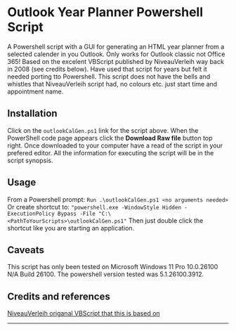 # Outlook Year Planner Powershell Script

A Powershell script with a GUI for generating an HTML year planner from a selected calender in you Outlook. Only works for Outlook classic not Office 365!
Based on the excelent VBScript published by NiveauVerleih way back in 2008 (see credits below). Have used that script for years but felt it needed porting tto Powershell. This
script does not have the bells and whistles that NiveauVerleih script had, no colours etc. just start time and appointment name.

## Installation
Click on the `outlookCalGen.ps1` link for the script above. When the PowerShell code page appears click the **Download Raw file** button top right.
Once downloaded to your computer have a read of the script in your prefered editor. All the information for executing the script will be in the script synopsis.

## Usage
From a Powershell prompt:
`Run .\outlookCalGen.ps1 <no arguments needed>`
  Or create shortcut to:
  `"powershell.exe -WindowStyle Hidden -ExecutionPolicy Bypass -File "C:\<PathToYourScripts>\outlookCalGen.ps1"`
  Then just double click the shortcut like you are starting an application.

## Caveats
This script has only been tested on Microsoft Windows 11 Pro 10.0.26100 N/A Build 26100. The powershell version tested was 5.1.26100.3912.

## Credits and references
[NiveauVerleih origanal VBScript that this is based on](http://niveauverleih.blogspot.com/)

----


